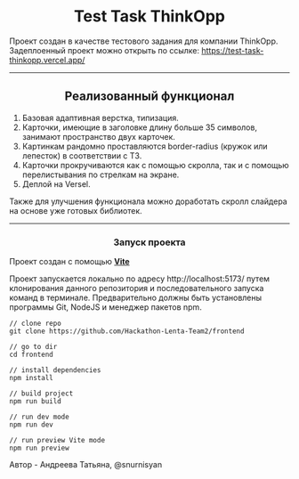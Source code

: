 <h1 align="center">Test Task ThinkOpp</h1>

Проект создан в качестве тестового задания для компании ThinkOpp.
Задеплоенный проект можно открыть по ссылке: https://test-task-thinkopp.vercel.app/

------


<h2 align="center">Реализованный функционал</h2>

1) Базовая адаптивная верстка, типизация.
2) Карточки, имеющие в заголовке длину больше 35 символов, занимают пространство двух карточек.
3) Картинкам рандомно проставляются border-radius (кружок или лепесток) в соответствии с ТЗ.
4) Карточки прокручиваются как с помощью скролла, так и с помощью перелистывания по стрелкам на экране.
5) Деплой на Versel.

Также для улучшения функционала можно доработать скролл слайдера на основе уже готовых библиотек.


------

<h3 align="center">Запуск проекта</h2>

Проект создан с помощью **<a href="https://vitejs.dev/">Vite</a>**

Проект запускается локально по адресу http://localhost:5173/ путем клонирования данного репозитория и последовательного запуска команд в терминале.
Предварительно должны быть установлены программы Git, NodeJS и менеджер пакетов npm.


```
// clone repo
git clone https://github.com/Hackathon-Lenta-Team2/frontend

// go to dir
cd frontend

// install dependencies
npm install

// build project
npm run build

// run dev mode
npm run dev

// run preview Vite mode
npm run preview

```

Автор - Андреева Татьяна, @snurnisyan
